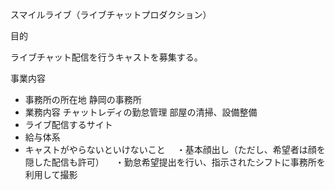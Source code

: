 スマイルライブ（ライブチャットプロダクション）

目的

ライブチャット配信を行うキャストを募集する。

事業内容

- 事務所の所在地 静岡の事務所
- 業務内容 チャットレディの勤怠管理 部屋の清掃、設備整備
- ライブ配信するサイト
- 給与体系
- キャストがやらないといけないこと
　・基本顔出し（ただし、希望者は顔を隠した配信も許可）
　・勤怠希望提出を行い、指示されたシフトに事務所を利用して撮影